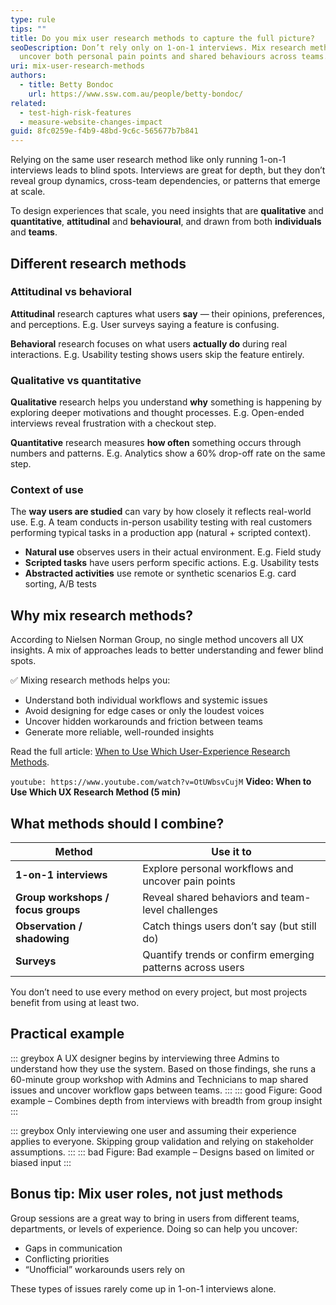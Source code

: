 ```yaml
---
type: rule
tips: ""
title: Do you mix user research methods to capture the full picture?
seoDescription: Don’t rely only on 1-on-1 interviews. Mix research methods to
  uncover both personal pain points and shared behaviours across teams.
uri: mix-user-research-methods
authors:
  - title: Betty Bondoc
    url: https://www.ssw.com.au/people/betty-bondoc/
related:
  - test-high-risk-features
  - measure-website-changes-impact
guid: 8fc0259e-f4b9-48bd-9c6c-565677b7b841
---
```

Relying on the same user research method like only running 1-on-1 interviews leads to blind spots. Interviews are great for depth, but they don’t reveal group dynamics, cross-team dependencies, or patterns that emerge at scale.

To design experiences that scale, you need insights that are **qualitative** and **quantitative**, **attitudinal** and **behavioural**, and drawn from both **individuals** and **teams**.

<!--endintro-->

## Different research methods

### Attitudinal vs behavioral

**Attitudinal** research captures what users **say** — their opinions, preferences, and perceptions. E.g. User surveys saying a feature is confusing.

**Behavioral** research focuses on what users **actually do** during real interactions. E.g. Usability testing shows users skip the feature entirely.

### Qualitative vs quantitative

**Qualitative** research helps you understand **why** something is happening by exploring deeper motivations and thought processes. E.g. Open-ended interviews reveal frustration with a checkout step.

**Quantitative** research measures **how often** something occurs through numbers and patterns. E.g. Analytics show a 60% drop-off rate on the same step.

### Context of use

The **way users are studied** can vary by how closely it reflects real-world use. E.g. A team conducts in-person usability testing with real customers performing typical tasks in a production app (natural + scripted context).

* **Natural use** observes users in their actual environment. E.g. Field study
* **Scripted tasks** have users perform specific actions. E.g. Usability tests
* **Abstracted activities** use remote or synthetic scenarios E.g. card sorting, A/B tests
  
## Why mix research methods?

According to Nielsen Norman Group, no single method uncovers all UX insights. A mix of approaches leads to better understanding and fewer blind spots.

✅ Mixing research methods helps you:

* Understand both individual workflows and systemic issues
* Avoid designing for edge cases or only the loudest voices
* Uncover hidden workarounds and friction between teams
* Generate more reliable, well-rounded insights

Read the full article: [When to Use Which User-Experience Research Methods](https://www.nngroup.com/articles/which-ux-research-methods/).

`youtube: https://www.youtube.com/watch?v=OtUWbsvCujM`
**Video: When to Use Which UX Research Method (5 min)**

## What methods should I combine?

| Method                         | Use it to                                               |
|-------------------------------|-------------------------------------------------------------|
| **1-on-1 interviews**             | Explore personal workflows and uncover pain points         |
| **Group workshops / focus groups** | Reveal shared behaviors and team-level challenges          |
| **Observation / shadowing**       | Catch things users don’t say (but still do)                |
| **Surveys**                       | Quantify trends or confirm emerging patterns across users  |

You don’t need to use every method on every project, but most projects benefit from using at least two.

## Practical example

::: greybox
A UX designer begins by interviewing three Admins to understand how they use the system. Based on those findings, she runs a 60-minute group workshop with Admins and Technicians to map shared issues and uncover workflow gaps between teams.
:::
::: good
Figure: Good example – Combines depth from interviews with breadth from group insight
:::

::: greybox
Only interviewing one user and assuming their experience applies to everyone. Skipping group validation and relying on stakeholder assumptions.
:::
::: bad
Figure: Bad example – Designs based on limited or biased input
:::

## Bonus tip: Mix user roles, not just methods

Group sessions are a great way to bring in users from different teams, departments, or levels of experience. Doing so can help you uncover:

* Gaps in communication
* Conflicting priorities
* “Unofficial” workarounds users rely on

These types of issues rarely come up in 1-on-1 interviews alone.
